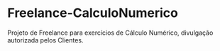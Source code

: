 # Freelance-CalculoNumerico
Projeto de Freelance para exercícios de Cálculo Numérico, divulgação autorizada pelos Clientes.
